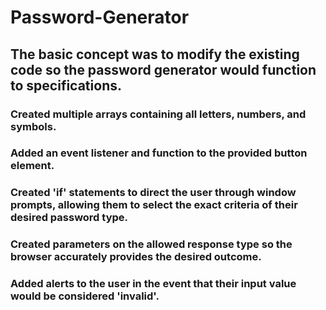 # Password-Generator

## The basic concept was to modify the existing code so the password generator would function to specifications.

### Created multiple arrays containing all letters, numbers, and symbols.
### Added an event listener and function to the provided button element.
### Created 'if' statements to direct the user through window prompts, allowing them to select the exact criteria of their desired password type.
### Created parameters on the allowed response type so the browser accurately provides the desired outcome. 
### Added alerts to the user in the event that their input value would be considered 'invalid'.
